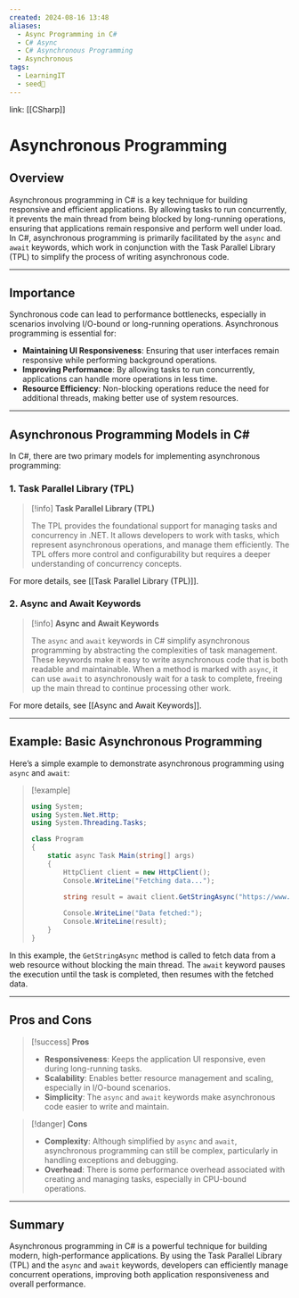 ```yaml
---
created: 2024-08-16 13:48
aliases:
  - Async Programming in C#
  - C# Async
  - C# Asynchronous Programming
  - Asynchronous
tags:
  - LearningIT
  - seed🌱
---
```


link: [[CSharp]]

# Asynchronous Programming

## Overview

Asynchronous programming in C# is a key technique for building responsive and efficient applications. By allowing tasks to run concurrently, it prevents the main thread from being blocked by long-running operations, ensuring that applications remain responsive and perform well under load. In C#, asynchronous programming is primarily facilitated by the `async` and `await` keywords, which work in conjunction with the Task Parallel Library (TPL) to simplify the process of writing asynchronous code.

---

## Importance

Synchronous code can lead to performance bottlenecks, especially in scenarios involving I/O-bound or long-running operations. Asynchronous programming is essential for:

- **Maintaining UI Responsiveness**: Ensuring that user interfaces remain responsive while performing background operations.
- **Improving Performance**: By allowing tasks to run concurrently, applications can handle more operations in less time.
- **Resource Efficiency**: Non-blocking operations reduce the need for additional threads, making better use of system resources.

---

## Asynchronous Programming Models in C#

In C#, there are two primary models for implementing asynchronous programming:

### 1. Task Parallel Library (TPL)

> [!info] **Task Parallel Library (TPL)**
> 
> The TPL provides the foundational support for managing tasks and concurrency in .NET. It allows developers to work with tasks, which represent asynchronous operations, and manage them efficiently. The TPL offers more control and configurability but requires a deeper understanding of concurrency concepts.

For more details, see [[Task Parallel Library (TPL)]].

### 2. Async and Await Keywords

> [!info] **Async and Await Keywords**
> 
> The `async` and `await` keywords in C# simplify asynchronous programming by abstracting the complexities of task management. These keywords make it easy to write asynchronous code that is both readable and maintainable. When a method is marked with `async`, it can use `await` to asynchronously wait for a task to complete, freeing up the main thread to continue processing other work.

For more details, see [[Async and Await Keywords]].

---

## Example: Basic Asynchronous Programming

Here’s a simple example to demonstrate asynchronous programming using `async` and `await`:

> [!example]
> ``` csharp
> using System;
> using System.Net.Http;
> using System.Threading.Tasks;
> 
> class Program
> {
>     static async Task Main(string[] args)
>     {
>         HttpClient client = new HttpClient();
>         Console.WriteLine("Fetching data...");
> 
>         string result = await client.GetStringAsync("https://www.example.com");
>         
>         Console.WriteLine("Data fetched:");
>         Console.WriteLine(result);
>     }
> }
> ```

In this example, the `GetStringAsync` method is called to fetch data from a web resource without blocking the main thread. The `await` keyword pauses the execution until the task is completed, then resumes with the fetched data.

---

## Pros and Cons

> [!success] **Pros**
> 
> - **Responsiveness**: Keeps the application UI responsive, even during long-running tasks.
> - **Scalability**: Enables better resource management and scaling, especially in I/O-bound scenarios.
> - **Simplicity**: The `async` and `await` keywords make asynchronous code easier to write and maintain.

> [!danger] **Cons**
> 
> - **Complexity**: Although simplified by `async` and `await`, asynchronous programming can still be complex, particularly in handling exceptions and debugging.
> - **Overhead**: There is some performance overhead associated with creating and managing tasks, especially in CPU-bound operations.

---

## Summary

Asynchronous programming in C# is a powerful technique for building modern, high-performance applications. By using the Task Parallel Library (TPL) and the `async` and `await` keywords, developers can efficiently manage concurrent operations, improving both application responsiveness and overall performance.